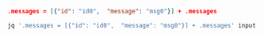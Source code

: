 ~~~json
.messages = [{"id": "id0",  "message": "msg0"}] + .messages
~~~

~~~bash
jq '.messages = [{"id": "id0",  "message": "msg0"}] + .messages' input.json
~~~
